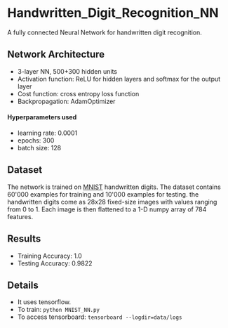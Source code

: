 # Handwritten_Digit_Recognition_NN
A fully connected Neural Network for handwritten digit recognition.

## Network Architecture

- 3-layer NN, 500+300 hidden units
- Activation function: ReLU for hidden layers and softmax for the output layer
- Cost function: cross entropy loss function
- Backpropagation: AdamOptimizer

#### Hyperparameters used

- learning rate: 0.0001
- epochs: 300
- batch size: 128

## Dataset

The network is trained on [MNIST](http://yann.lecun.com/exdb/mnist/) handwritten digits. The dataset contains 60'000 examples for training and 10'000 examples for testing. the handwritten digits come as 28x28 fixed-size images with values ranging from 0 to 1. Each image is then flattened to a 1-D numpy array of 784 features.

## Results

- Training Accuracy: 1.0
- Testing Accuracy: 0.9822

## Details

- It uses tensorflow.
- To train: ```python MNIST_NN.py```
- To access tensorboard: ```tensorboard --logdir=data/logs```
